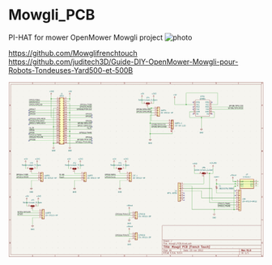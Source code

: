 # Mowgli_PCB
PI-HAT for mower OpenMower Mowgli project
![photo](photos/IMG20250610175558.jpg)


https://github.com/Mowglifrenchtouch  
https://github.com/juditech3D/Guide-DIY-OpenMower-Mowgli-pour-Robots-Tondeuses-Yard500-et-500B

![schema](photos/Schéma.jpg)

